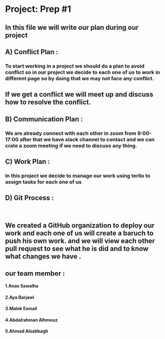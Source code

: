 # Project: Prep #1

## In this file we will write our plan during our project

## A) **Conflict Plan :**

### To start working in a project we should do a plan to  avoid conflict so in our project we decide to each one of us to work in different page so by doing that we may not face any conflict.

## If we get a conflict we will meet up and discuss how to resolve the conflict.

## B) **Communication Plan :**

### We are already connect with each other in zoom  from 9:00-17:00  after that we have slack channel to contact and we can crate a zoom meeting if we need to discuss any thing.

## C) **Work Plan :**

### In this project we decide to manage our work using terllo to assign tasks for each one of us 

## D) **Git Process :**
 
## We created a GitHub organization to deploy our work and each one of us will create a baruch to push his own work. and we will view each other pull request to see what he is did and to know what changes we have .

## our team member :

#### 1.Anas Sawalha

#### 2.Aya Barjawi

#### 3.Malek Esmail

#### 4.Abdalrahman Alhmouz

#### 5.Ahmad Alsabbagh
